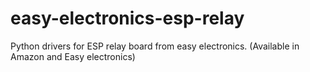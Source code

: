 # easy-electronics-esp-relay
Python drivers for ESP relay board from easy electronics. (Available in Amazon and Easy electronics)
